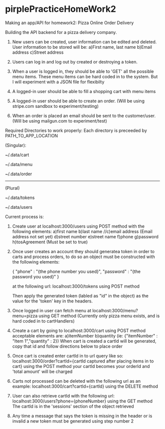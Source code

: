 # pirplePracticeHomeWork2
Making an app/API for homework2: Pizza Online Order Delivery

Building the API backend for a pizza delivery company.

1) New users can be created, user information can be edited and deleted.
    User information to be stored will be:
    a)First name, last name
    b)Email address
    c)Street address

2) Users can log in and log out by created or destroying a token.

3) When a user is logged in, they should be able to 'GET' all the possible menu items.
    These menu items can be hard coded in to the system.
    But I will experiment with a JSON file for flexibilty

4) A logged-in user should be able to fill a shopping cart with menu items

5) A logged-in user should be able to create an order.
    (Will be using stripe.com sandbox to experiment/testing)

6) When an order is placed an email should be sent to the customer/user.
    (Will be using mailgun.com to experiment/test)


Required Directories to work properly:
Each directory is preceeded by PATH_TO_APP_LOCATION

(Singular):

~/.data/cart

~/.data/menu

~/.data/order

-----------------
(Plural)

~/.data/tokens 

~/.data/users

Current process is:
1) Create user at localhost:3000/users using POST method with the following elements:
    a)first name
    b)last name
    //c)email address (Email address not set yet)
    d)street number
    e)street name
    f)phone
    g)password
    h)tosAgreement (Must be set to true)

2) Once user creates an account they should generatea token in order to carts and
    process orders, to do so an object must be constructed with the following elements:

      {
        "phone" : "{the phone number you used}",
        "password" : "{the password you used}"
      }

    at the following url:
    localhost:3000/tokens using POST method

    Then apply the generated token (labled as "id" in the object) as the value
    for the 'token' key in the headers.

3) Once logged in user can fetch menu at localhost:3000/menu?menu=pizza using GET method
    (Currently only pizza menu exists, and is hard coded in to cartHandlers) 

4) Create a cart by going to localhost:3000/cart using POST method acceptable elements are:
    a)itemNumber 
    b)quantity
      (ie: {"itemNumber" : "Item 1","quantity" : 2})
  When cart is created a cartId will be generated, copy that id and follow directions below
  to place order

5) Once cart is created enter cartId in to url query like so:
    localhost:3000/order?cartId={cartId captured after placing items in to cart}
    using the POST method your cartId becomes your orderId and 'total amount' will be charged

6) Carts not processed can be deleted with the following url as an example:
    localhost:3000/cart?cartId={cartId} using the DELETE method

7) User can also retrieve cartId with the following url:
    localhost:3000/users?phone={phoneNumber} using the GET method
    The cartId is in the 'sessions' section of the object retrieved

8) Any time a message that says the token is missing in the header or is invalid
    a new token must be generated using step number 2

